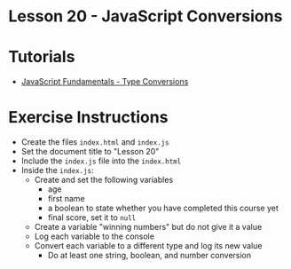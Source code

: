 # Lesson 20 - JavaScript Conversions

# Tutorials

- [JavaScript Fundamentals - Type Conversions](https://javascript.info/type-conversions)

# Exercise Instructions

- Create the files `index.html` and `index.js`
- Set the document title to "Lesson 20"
- Include the `index.js` file into the `index.html`
- Inside the `index.js`:
  - Create and set the following variables
    - age
    - first name
    - a boolean to state whether you have completed this course yet
    - final score, set it to `null`
  - Create a variable "winning numbers" but do not give it a value
  - Log each variable to the console
  - Convert each variable to a different type and log its new value
    - Do at least one string, boolean, and number conversion
